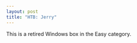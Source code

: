 ```yaml
---
layout: post
title: "HTB: Jerry"
---
```


This is a retired Windows box in the Easy category.<!--more-->